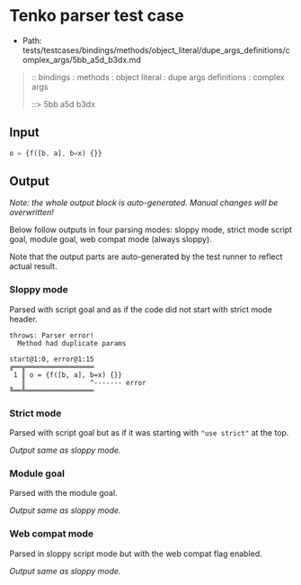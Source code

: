 # Tenko parser test case

- Path: tests/testcases/bindings/methods/object_literal/dupe_args_definitions/complex_args/5bb_a5d_b3dx.md

> :: bindings : methods : object literal : dupe args definitions : complex args
>
> ::> 5bb a5d b3dx

## Input

`````js
o = {f([b, a], b=x) {}}
`````

## Output

_Note: the whole output block is auto-generated. Manual changes will be overwritten!_

Below follow outputs in four parsing modes: sloppy mode, strict mode script goal, module goal, web compat mode (always sloppy).

Note that the output parts are auto-generated by the test runner to reflect actual result.

### Sloppy mode

Parsed with script goal and as if the code did not start with strict mode header.

`````
throws: Parser error!
  Method had duplicate params

start@1:0, error@1:15
╔══╦═════════════════
 1 ║ o = {f([b, a], b=x) {}}
   ║                ^------- error
╚══╩═════════════════

`````

### Strict mode

Parsed with script goal but as if it was starting with `"use strict"` at the top.

_Output same as sloppy mode._

### Module goal

Parsed with the module goal.

_Output same as sloppy mode._

### Web compat mode

Parsed in sloppy script mode but with the web compat flag enabled.

_Output same as sloppy mode._
